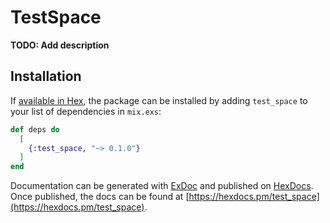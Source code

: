 # TestSpace

**TODO: Add description**

## Installation

If [available in Hex](https://hex.pm/docs/publish), the package can be installed
by adding `test_space` to your list of dependencies in `mix.exs`:

```elixir
def deps do
  [
    {:test_space, "~> 0.1.0"}
  ]
end
```

Documentation can be generated with [ExDoc](https://github.com/elixir-lang/ex_doc)
and published on [HexDocs](https://hexdocs.pm). Once published, the docs can
be found at [https://hexdocs.pm/test_space](https://hexdocs.pm/test_space).

